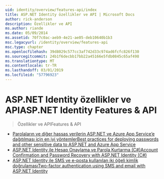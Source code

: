 ```yaml
---
uid: identity/overview/features-api/index
title: ASP.NET Identity özellikler ve API | Microsoft Docs
author: rick-anderson
description: Özellikler ve API
ms.author: riande
ms.date: 05/09/2014
ms.assetid: 70f7c0ac-aeb9-4e21-ae05-deb10640b1b3
msc.legacyurl: /identity/overview/features-api
msc.type: chapter
ms.openlocfilehash: 39d8029c577cc3af742d33c974ad6fcfc826f130
ms.sourcegitcommit: 24b1f6decbb17bb22a45166e5fdb0845c65af498
ms.translationtype: MT
ms.contentlocale: tr-TR
ms.lasthandoff: 03/01/2019
ms.locfileid: "57796923"
---
```

<a name="aspnet-identity-features--api"></a><span data-ttu-id="bdb3b-103">ASP.NET Identity özellikler ve API</span><span class="sxs-lookup"><span data-stu-id="bdb3b-103">ASP.NET Identity Features & API</span></span>
====================
> <span data-ttu-id="bdb3b-104">Özellikler ve API</span><span class="sxs-lookup"><span data-stu-id="bdb3b-104">Features & API</span></span>


- [<span data-ttu-id="bdb3b-105">Parolaların ve diğer hassas verilerin ASP.NET ve Azure App Service’e dağıtılması için en iyi yöntemler</span><span class="sxs-lookup"><span data-stu-id="bdb3b-105">Best practices for deploying passwords and other sensitive data to ASP.NET and Azure App Service</span></span>](best-practices-for-deploying-passwords-and-other-sensitive-data-to-aspnet-and-azure.md)
- [<span data-ttu-id="bdb3b-106">ASP.NET Identity ile Hesap Onaylama ve Parola Kurtarma (C#)</span><span class="sxs-lookup"><span data-stu-id="bdb3b-106">Account Confirmation and Password Recovery with ASP.NET Identity (C#)</span></span>](account-confirmation-and-password-recovery-with-aspnet-identity.md)
- [<span data-ttu-id="bdb3b-107">ASP.NET Identity ile SMS ve e-posta kullanılan iki öğeli kimlik doğrulaması</span><span class="sxs-lookup"><span data-stu-id="bdb3b-107">Two-factor authentication using SMS and email with ASP.NET Identity</span></span>](two-factor-authentication-using-sms-and-email-with-aspnet-identity.md)
